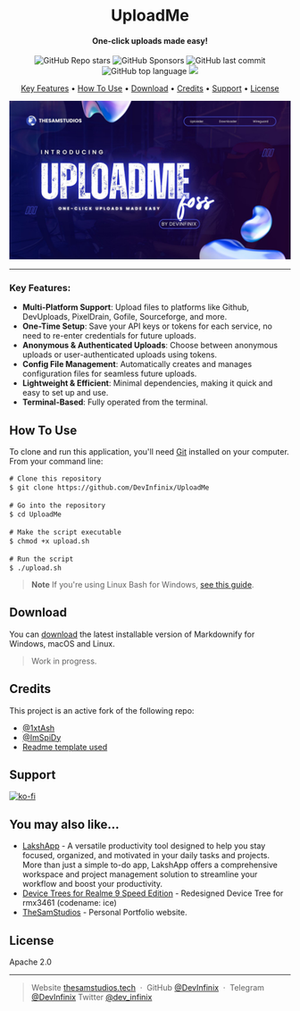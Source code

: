 <h1 align="center">
    UploadMe
</h1>
<h4 align="center">One-click uploads made easy!</h4>
<p align="center">
  <img alt="GitHub Repo stars" src="https://img.shields.io/github/stars/DevInfinix/UploadMe?style=flat">
  <img alt="GitHub Sponsors" src="https://img.shields.io/github/sponsors/DevInfinix?style=flat">
  <img alt="GitHub last commit" src="https://img.shields.io/github/last-commit/DevInfinix/UploadMe">
  <img alt="GitHub top language" src="https://img.shields.io/github/languages/top/DevInfinix/UploadMe">
  <a href="https://ko-fi.com/devinfinix">
    <img src="https://img.shields.io/badge/$-donate-ff69b4.svg?maxAge=2592000&amp;style=flat">
  </a>
</p>

<p align="center">
  <a href="#key-features">Key Features</a> •
  <a href="#how-to-use">How To Use</a> •
  <a href="#download">Download</a> •
  <a href="#credits">Credits</a> •
  <a href="#support">Support</a> •
  <a href="#license">License</a>
</p>

![screenshot](https://raw.githubusercontent.com/DevInfinix/UploadMe/main/images/upload_me-banner.jpg)

<hr>

### Key Features:
- **Multi-Platform Support**: Upload files to platforms like Github, DevUploads, PixelDrain, Gofile, Sourceforge, and more.
- **One-Time Setup**: Save your API keys or tokens for each service, no need to re-enter credentials for future uploads.
- **Anonymous & Authenticated Uploads**: Choose between anonymous uploads or user-authenticated uploads using tokens.
- **Config File Management**: Automatically creates and manages configuration files for seamless future uploads.
- **Lightweight & Efficient**: Minimal dependencies, making it quick and easy to set up and use.
- **Terminal-Based**: Fully operated from the terminal.

## How To Use

To clone and run this application, you'll need [Git](https://git-scm.com) installed on your computer. From your command line:

```
# Clone this repository
$ git clone https://github.com/DevInfinix/UploadMe

# Go into the repository
$ cd UploadMe

# Make the script executable
$ chmod +x upload.sh

# Run the script
$ ./upload.sh
```

> **Note**
> If you're using Linux Bash for Windows, [see this guide](https://www.howtogeek.com/261575/how-to-run-graphical-linux-desktop-applications-from-windows-10s-bash-shell/).

## Download

You can [download](https://github.com/amitmerchant1990/electron-markdownify/releases) the latest installable version of Markdownify for Windows, macOS and Linux.
> Work in progress.

## Credits

This project is an active fork of the following repo:

- [@1xtAsh](https://github.com/1xtAsh/MyScripts)
- [@ImSpiDy](https://github.com/ImSpiDy/MyScripts)
- [Readme template used](https://www.readme-templates.com/)

## Support

[![ko-fi](https://ko-fi.com/img/githubbutton_sm.svg)](https://ko-fi.com/M4M65TDE4)

## You may also like...

- [LakshApp](https://github.com/DevInfinix/LakshAppFocus) - A versatile productivity tool designed to help you stay focused, organized, and motivated in your daily tasks and projects. More than just a simple to-do app, LakshApp offers a comprehensive workspace and project management solution to streamline your workflow and boost your productivity.
- [Device Trees for Realme 9 Speed Edition](https://github.com/DevInfinix/android_device_realme_ice) - Redesigned Device Tree for rmx3461 (codename: ice)
- [TheSamStudios](https://thesamstudios.tech) - Personal Portfolio website.


## License

Apache 2.0

---

> Website [thesamstudios.tech](https://www.thesamstudios.tech) &nbsp;&middot;&nbsp;
> GitHub [@DevInfinix](https://github.com/DevInfinix) &nbsp;&middot;&nbsp;
> Telegram [@DevInfinix](https://t.me/devinfinix_labs_discussions)
> Twitter [@dev_infinix](https://twitter.com/dev_infinix)

